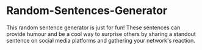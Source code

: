 # Random-Sentences-Generator
This random sentence generator is just for fun! These sentences can provide humour and be a cool way to surprise others by sharing a standout sentence on social media platforms and gathering your network's reaction.
